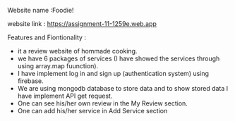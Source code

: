 Website name :Foodie!

website link : https://assignment-11-1259e.web.app

Features and Fiontionality :

* it a review website of hommade cooking.
* we have 6 packages of services (I have showed the services through using array.map fuunction).
* I have implement log in and sign up (authentication system) using firebase.
* We are using mongodb database to store data and to show stored data I have implement API get request.
* One can see his/her own review in the My Review section.
* One can add his/her service in Add Service section
